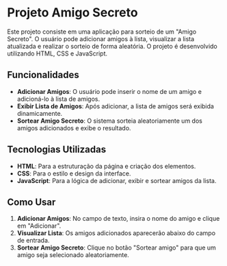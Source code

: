 # Projeto Amigo Secreto

Este projeto consiste em uma aplicação para sorteio de um "Amigo Secreto". O usuário pode adicionar amigos à lista, visualizar a lista atualizada e realizar o sorteio de forma aleatória.
O projeto é desenvolvido utilizando HTML, CSS e JavaScript.

## Funcionalidades

- **Adicionar Amigos**: O usuário pode inserir o nome de um amigo e adicioná-lo à lista de amigos.
- **Exibir Lista de Amigos**: Após adicionar, a lista de amigos será exibida dinamicamente.
- **Sortear Amigo Secreto**: O sistema sorteia aleatoriamente um dos amigos adicionados e exibe o resultado.

## Tecnologias Utilizadas

- **HTML**: Para a estruturação da página e criação dos elementos.
- **CSS**: Para o estilo e design da interface.
- **JavaScript**: Para a lógica de adicionar, exibir e sortear amigos da lista.

## Como Usar

1. **Adicionar Amigos**: No campo de texto, insira o nome do amigo e clique em "Adicionar".
2. **Visualizar Lista**: Os amigos adicionados aparecerão abaixo do campo de entrada.
3. **Sortear Amigo Secreto**: Clique no botão "Sortear amigo" para que um amigo seja selecionado aleatoriamente.
